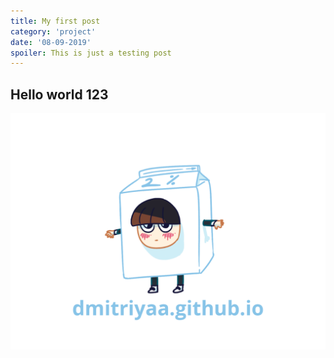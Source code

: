 ```yaml
---
title: My first post
category: 'project'
date: '08-09-2019'
spoiler: This is just a testing post
---
```


## Hello world 123

![img](rndmmg123.png)
